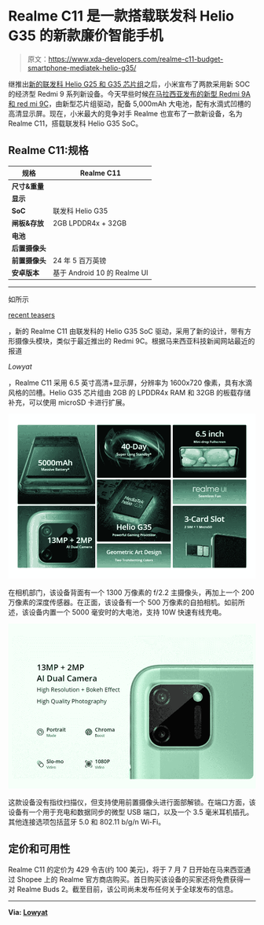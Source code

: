 # Realme C11 是一款搭载联发科 Helio G35 的新款廉价智能手机

> 原文：<https://www.xda-developers.com/realme-c11-budget-smartphone-mediatek-helio-g35/>

继推出[新的联发科 Helio G25 和 G35 芯片组](https://www.xda-developers.com/mediatek-helio-g35-g25-chipsets-unveiled-gaming-budget/)之后，小米宣布了两款采用新 SOC 的经济型 Redmi 9 系列新设备。今天早些时候[在马拉西亚发布的新型 Redmi 9A 和 red mi 9C](https://www.xda-developers.com/redmi-9a-redmi-9c-launch-big-batteries-notched-displays-mediatek-processors/)，由新型芯片组驱动，配备 5,000mAh 大电池，配有水滴式凹槽的高清显示屏。现在，小米最大的竞争对手 Realme 也宣布了一款新设备，名为 Realme C11，搭载联发科 Helio G35 SoC。

## Realme C11:规格

| **规格** | **Realme C11** |
| --- | --- |
| **尺寸&重量** |  |
| **显示** |  |
| **SoC** | 联发科 Helio G35 |
| **闸板&存放** | 2GB LPDDR4x + 32GB |
| **电池** |  |
| **后置摄像头** |  |
| **前置摄像头** | 24 年 5 百万英镑 |
| **安卓版本** | 基于 Android 10 的 Realme UI |

* * *

如所示

[recent teasers](https://www.xda-developers.com/realme-c11-launch-mediatek-helio-g35-square-camera-bump/)

，新的 Realme C11 由联发科的 Helio G35 SoC 驱动，采用了新的设计，带有方形摄像头模块，类似于最近推出的 Redmi 9C。根据马来西亚科技新闻网站最近的报道

*Lowyat*

，Realme C11 采用 6.5 英寸高清+显示屏，分辨率为 1600x720 像素，具有水滴风格的凹槽。Helio G35 芯片组由 2GB 的 LPDDR4x RAM 和 32GB 的板载存储补充，可以使用 microSD 卡进行扩展。

![Realme C11 specifications](img/3e35348d2596f46bc4d562d89b5c5865.png)

在相机部门，该设备背面有一个 1300 万像素的 f/2.2 主摄像头，再加上一个 200 万像素的深度传感器。在正面，该设备有一个 500 万像素的自拍相机。如前所述，该设备内置一个 5000 毫安时的大电池，支持 10W 快速有线充电。

![](img/a9b23e28238b1d2e0e74819500e514e3.png)

这款设备没有指纹扫描仪，但支持使用前置摄像头进行面部解锁。在端口方面，该设备有一个用于充电和数据同步的微型 USB 端口，以及一个 3.5 毫米耳机插孔。其他连接选项包括蓝牙 5.0 和 802.11 b/g/n Wi-Fi。

## 定价和可用性

Realme C11 的定价为 429 令吉(约 100 美元)，将于 7 月 7 日开始在马来西亚通过 Shopee 上的 Realme 官方商店购买。首日购买该设备的买家还将免费获得一对 Realme Buds 2。截至目前，该公司尚未发布任何关于全球发布的信息。

* * *

**Via: [Lowyat](https://www.lowyat.net/2020/216019/realme-c11-official-malaysia-price/)**